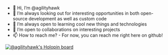 - 👋 Hi, I’m @agilityhawk
- 👀 I’m always looking out for interesting opportunities in both open-source development as well as custom code
- 🌱 I’m always open to learning cool new things and technologies 
- 💞️ I’m open to collaborations on interesting projects
- 📫 How to reach me? - For now, you can reach me right here on github!

<!---
agilityhawk/agilityhawk is a ✨ special ✨ repository because its `README.md` (this file) appears on your GitHub profile.
You can click the Preview link to take a look at your changes.
--->

[![@agilityhawk's Holopin board](https://holopin.io/api/user/board?user=agilityhawk)](https://holopin.io/@agilityhawk)
